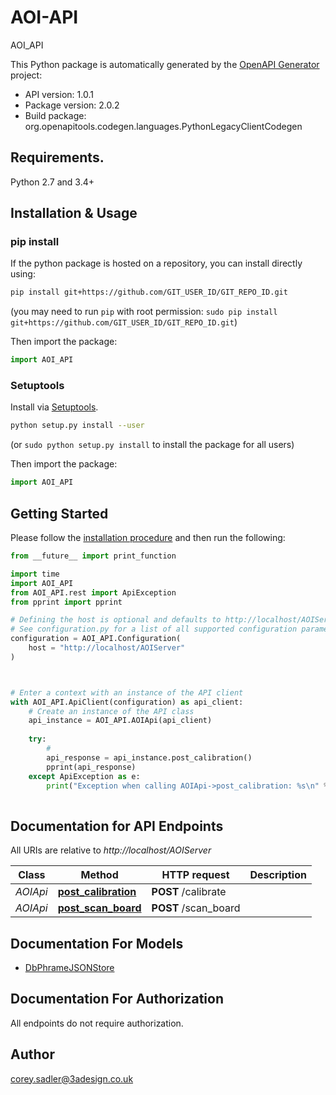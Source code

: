 # AOI-API
AOI_API


This Python package is automatically generated by the [OpenAPI Generator](https://openapi-generator.tech) project:

- API version: 1.0.1
- Package version: 2.0.2
- Build package: org.openapitools.codegen.languages.PythonLegacyClientCodegen

## Requirements.

Python 2.7 and 3.4+

## Installation & Usage
### pip install

If the python package is hosted on a repository, you can install directly using:

```sh
pip install git+https://github.com/GIT_USER_ID/GIT_REPO_ID.git
```
(you may need to run `pip` with root permission: `sudo pip install git+https://github.com/GIT_USER_ID/GIT_REPO_ID.git`)

Then import the package:
```python
import AOI_API
```

### Setuptools

Install via [Setuptools](http://pypi.python.org/pypi/setuptools).

```sh
python setup.py install --user
```
(or `sudo python setup.py install` to install the package for all users)

Then import the package:
```python
import AOI_API
```

## Getting Started

Please follow the [installation procedure](#installation--usage) and then run the following:

```python
from __future__ import print_function

import time
import AOI_API
from AOI_API.rest import ApiException
from pprint import pprint

# Defining the host is optional and defaults to http://localhost/AOIServer
# See configuration.py for a list of all supported configuration parameters.
configuration = AOI_API.Configuration(
    host = "http://localhost/AOIServer"
)



# Enter a context with an instance of the API client
with AOI_API.ApiClient(configuration) as api_client:
    # Create an instance of the API class
    api_instance = AOI_API.AOIApi(api_client)
    
    try:
        # 
        api_response = api_instance.post_calibration()
        pprint(api_response)
    except ApiException as e:
        print("Exception when calling AOIApi->post_calibration: %s\n" % e)
    
```

## Documentation for API Endpoints

All URIs are relative to *http://localhost/AOIServer*

Class | Method | HTTP request | Description
------------ | ------------- | ------------- | -------------
*AOIApi* | [**post_calibration**](docs/AOIApi.md#post_calibration) | **POST** /calibrate | 
*AOIApi* | [**post_scan_board**](docs/AOIApi.md#post_scan_board) | **POST** /scan_board | 


## Documentation For Models

 - [DbPhrameJSONStore](docs/DbPhrameJSONStore.md)


## Documentation For Authorization

 All endpoints do not require authorization.

## Author

corey.sadler@3adesign.co.uk


